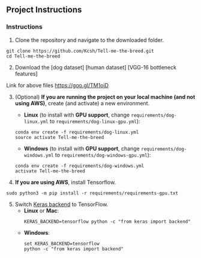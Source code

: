 

## Project Instructions

### Instructions

1. Clone the repository and navigate to the downloaded folder.
```	
git clone https://github.com/Kcsh/Tell-me-the-breed.git
cd Tell-me-the-breed
```

2. Download the [dog dataset] [human dataset] [VGG-16 bottleneck features] 

Link for above files https://goo.gl/TM1oiD

3. (Optional) **If you are running the project on your local machine (and not using AWS)**, create (and activate) a new environment.

	- __Linux__ (to install with __GPU support__, change `requirements/dog-linux.yml` to `requirements/dog-linux-gpu.yml`): 
	```
	conda env create -f requirements/dog-linux.yml
	source activate Tell-me-the-breed
	```  
	- __Windows__ (to install with __GPU support__, change `requirements/dog-windows.yml` to `requirements/dog-windows-gpu.yml`):  
	```
	conda env create -f requirements/dog-windows.yml
	activate Tell-me-the-breed
	```

	
4. **If you are using AWS**, install Tensorflow.
```
sudo python3 -m pip install -r requirements/requirements-gpu.txt
```
	
5. Switch [Keras backend](https://keras.io/backend/) to TensorFlow.
	- __Linux__ or __Mac__: 
		```
		KERAS_BACKEND=tensorflow python -c "from keras import backend"
		```
	- __Windows__: 
		```
		set KERAS_BACKEND=tensorflow
		python -c "from keras import backend"
		```
